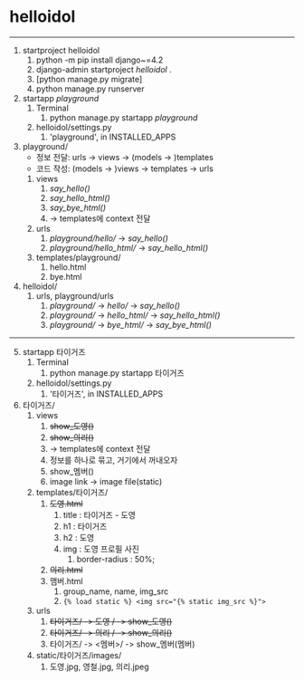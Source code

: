 # helloidol

---

1. startproject helloidol
   1. python -m pip install django~=4.2
   2. django-admin startproject _helloidol_ .
   3. [python manage.py migrate]
   4. python manage.py runserver
2. startapp _playground_
   1. Terminal
      1. python manage.py startapp _playground_
   2. helloidol/settings.py
      1. 'playground', in INSTALLED_APPS
3. playground/
   - 정보 전달: urls -> views -> (models -> )templates
   - 코드 작성: (models -> )views -> templates -> urls
   1. views
      1. _say_hello()_
      2. _say_hello_html()_
      3. _say_bye_html()_
      4. -> templates에 context 전달
   2. urls
      1. _playground/hello/_ -> _say_hello()_
      2. _playground/hello_html/_ -> _say_hello_html()_
   3. templates/playground/
      1. hello.html
      2. bye.html
4. helloidol/
   1. urls, playground/urls
      1. _playground/_ -> _hello/_ -> _say_hello()_
      2. _playground/_ -> _hello_html/_ -> _say_hello_html()_
      3. _playground/_ -> _bye_html/_ -> _say_bye_html()_
---
5. startapp 타이거즈
   1. Terminal
      1. python manage.py startapp 타이거즈
   2. helloidol/settings.py
      1. '타이거즈', in INSTALLED_APPS
6. 타이거즈/
   1. views
      1. ~~show_도영()~~
      2. ~~show_의리()~~
      3. -> templates에 context 전달
      4. 정보를 하나로 묶고, 거기에서 꺼내오자
      5. show_멤버()
      6. image link -> image file(static)
   2. templates/타이거즈/
      1. ~~도영.html~~
         1. title : 타이거즈 - 도영
         2. h1 : 타이거즈
         3. h2 : 도영
         4. img : 도영 프로필 사진
            1. border-radius : 50%;
      2. ~~의리.html~~
      3. 맴버.html
         1. group_name, name, img_src
         2. `{% load static %} <img src="{% static img_src %}">`
   3. urls
      1. ~~타이거즈/ -> 도영 / -> show_도영()~~
      2. ~~타이거즈/ -> 의리 / -> show_의리()~~
      3. 타이거즈/ -> <멤버>/ -> show_멤버(멤버)
   4. static/타이거즈/images/
      1. 도영.jpg, 영철.jpg, 의리.jpeg







